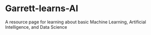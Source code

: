 # Garrett-learns-AI
A resource page for learning about basic Machine Learning, Artificial Intelligence, and Data Science
